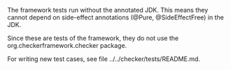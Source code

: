 The framework tests run without the annotated JDK.  This means they cannot
depend on side-effect annotations (@Pure, @SideEffectFree) in the JDK.

Since these are tests of the framework, they do not use the
org.checkerframework.checker package.

For writing new test cases, see file ../../checker/tests/README.md.

